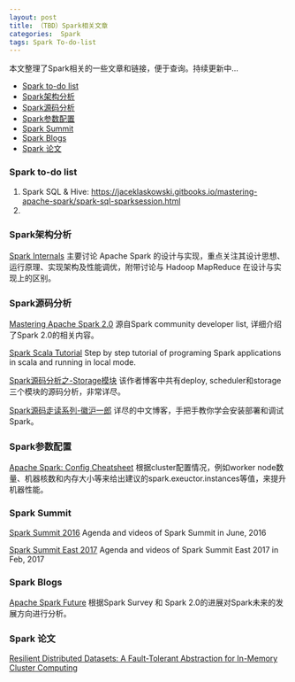 ```yaml
---
layout: post
title: （TBD）Spark相关文章
categories:  Spark
tags: Spark To-do-list
---
```


本文整理了Spark相关的一些文章和链接，便于查询。持续更新中...

<!-- START doctoc generated TOC please keep comment here to allow auto update -->
<!-- DON'T EDIT THIS SECTION, INSTEAD RE-RUN doctoc TO UPDATE -->


- [Spark to-do list](#spark-to-do-list)
- [Spark架构分析](#spark%E6%9E%B6%E6%9E%84%E5%88%86%E6%9E%90)
- [Spark源码分析](#spark%E6%BA%90%E7%A0%81%E5%88%86%E6%9E%90)
- [Spark参数配置](#spark%E5%8F%82%E6%95%B0%E9%85%8D%E7%BD%AE)
- [Spark Summit](#spark-summit)
- [Spark Blogs](#spark-blogs)
- [Spark 论文](#spark-%E8%AE%BA%E6%96%87)

<!-- END doctoc generated TOC please keep comment here to allow auto update -->

### Spark to-do list

1. Spark SQL & Hive: https://jaceklaskowski.gitbooks.io/mastering-apache-spark/spark-sql-sparksession.html
2. ​

### Spark架构分析

[Spark Internals](https://github.com/JerryLead/SparkInternals/tree/master/markdown)
主要讨论 Apache Spark 的设计与实现，重点关注其设计思想、运行原理、实现架构及性能调优，附带讨论与 Hadoop MapReduce 在设计与实现上的区别。

### Spark源码分析

[Mastering Apache Spark 2.0](https://jaceklaskowski.gitbooks.io/mastering-apache-spark/)
源自Spark community developer list, 详细介绍了Spark 2.0的相关内容。

[Spark Scala Tutorial](https://github.com/deanwampler/spark-scala-tutorial)
Step by step tutorial of programing Spark applications in scala and running in local mode.

[Spark源码分析之-Storage模块](http://jerryshao.me/architecture/2013/10/08/spark-storage-module-analysis/)
该作者博客中共有deploy, scheduler和storage三个模块的源码分析，非常详尽。

[Spark源码走读系列-徽沪一郎](http://www.cnblogs.com/hseagle/category/569175.html)
详尽的中文博客，手把手教你学会安装部署和调试Spark。

### Spark参数配置

[Apache Spark: Config Cheatsheet](http://c2fo.io/c2fo/spark/aws/emr/2016/07/06/apache-spark-config-cheatsheet//)
根据cluster配置情况，例如worker node数量、机器核数和内存大小等来给出建议的spark.exeuctor.instances等值，来提升机器性能。

### Spark Summit
[Spark Summit 2016](https://spark-summit.org/2016/schedule/)
Agenda and videos of Spark Summit in June, 2016

[Spark Summit East 2017](https://spark-summit.org/east-2017/schedule/)
Agenda and videos of Spark Summit East 2017 in Feb, 2017

### Spark Blogs
[Apache Spark Future](https://0x0fff.com/apache-spark-future/)
根据Spark Survey 和 Spark 2.0的进展对Spark未来的发展方向进行分析。

### Spark 论文

[Resilient Distributed Datasets: A Fault-Tolerant Abstraction for In-Memory Cluster Computing](http://www-bcf.usc.edu/~minlanyu/teach/csci599-fall12/papers/nsdi_spark.pdf)